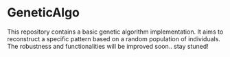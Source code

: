 # GeneticAlgo

This repository contains a basic genetic algorithm implementation. It aims to reconstruct a specific pattern based on a random population of individuals. The robustness and functionalities will be improved soon.. stay stuned!
